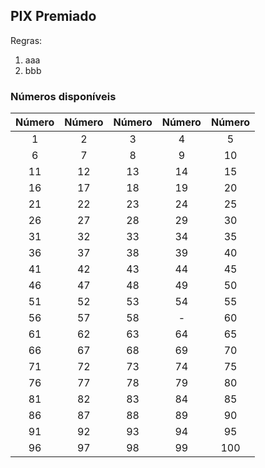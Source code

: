 ## PIX Premiado

Regras:

1. aaa
2. bbb

### Números disponíveis

| Número | Número | Número | Número | Número |
|:------:|:------:|:------:|:------:|:------:|
|   1    |   2    |   3    |   4    |   5    |
|   6    |   7    |   8    |   9    |   10   |
|   11   |   12   |   13   |   14   |   15   |
|   16   |   17   |   18   |   19   |   20   |
|   21   |   22   |   23   |   24   |   25   |
|   26   |   27   |   28   |   29   |   30   |
|   31   |   32   |   33   |   34   |   35   |
|   36   |   37   |   38   |   39   |   40   |
|   41   |   42   |   43   |   44   |   45   |
|   46   |   47   |   48   |   49   |   50   |
|   51   |   52   |   53   |   54   |   55   |
|   56   |   57   |   58   |   -    |   60   |
|   61   |   62   |   63   |   64   |   65   |
|   66   |   67   |   68   |   69   |   70   |
|   71   |   72   |   73   |   74   |   75   |
|   76   |   77   |   78   |   79   |   80   |
|   81   |   82   |   83   |   84   |   85   |
|   86   |   87   |   88   |   89   |   90   |
|   91   |   92   |   93   |   94   |   95   |
|   96   |   97   |   98   |   99   |  100   |
